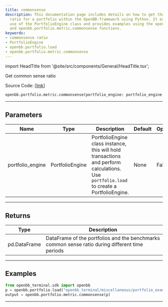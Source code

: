 ```yaml
---
title: commonsense
description: This documentation page includes details on how to get the commonsense
  ratio for a portfolio within the OpenBB-framework using Python. It explains the
  use of the PortfolioEngine class and provides examples using the openbb.portfolio.load
  and openbb.portfolio.metric.commonsense functions.
keywords:
- commonsense ratio
- PortfolioEngine
- openbb.portfolio.load
- openbb.portfolio.metric.commonsense
---
```


import HeadTitle from '@site/src/components/General/HeadTitle.tsx';

<HeadTitle title="portfolio.metric.commonsense - Reference | OpenBB SDK Docs" />

Get common sense ratio

Source Code: [[link](https://github.com/OpenBB-finance/OpenBBTerminal/tree/main/openbb_terminal/portfolio/portfolio_model.py#L1448)]

```python
openbb.portfolio.metric.commonsense(portfolio_engine: portfolio_engine.PortfolioEngine)
```

---

## Parameters

| Name | Type | Description | Default | Optional |
| ---- | ---- | ----------- | ------- | -------- |
| portfolio_engine | PortfolioEngine | PortfolioEngine class instance, this will hold transactions and perform calculations.<br/>Use `portfolio.load` to create a PortfolioEngine. | None | False |


---

## Returns

| Type | Description |
| ---- | ----------- |
| pd.DataFrame | DataFrame of the portfolios and the benchmarks common sense ratio during different time periods |
---

## Examples

```python
from openbb_terminal.sdk import openbb
p = openbb.portfolio.load("openbb_terminal/miscellaneous/portfolio_examples/holdings/example.csv")
output = openbb.portfolio.metric.commonsense(p)
```

---
